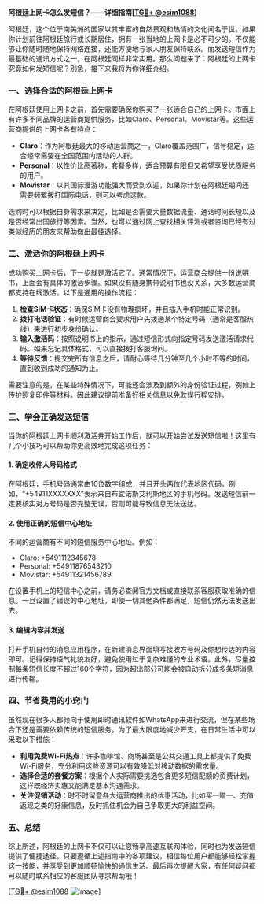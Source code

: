 **阿根廷上网卡怎么发短信？——详细指南[[TG💪+ @esim1088](https://t.me/s/esim1088)]**

阿根廷，这个位于南美洲的国家以其丰富的自然景观和热情的文化闻名于世。如果你计划前往阿根廷旅行或长期居住，拥有一张当地的上网卡是必不可少的。不仅能够让你随时随地保持网络连接，还能方便地与家人朋友保持联系。而发送短信作为最基础的通讯方式之一，在阿根廷同样非常实用。那么问题来了：阿根廷的上网卡究竟如何发短信呢？别急，接下来我将为你详细介绍。

### 一、选择合适的阿根廷上网卡

在阿根廷使用上网卡之前，首先需要确保你购买了一张适合自己的上网卡。市面上有许多不同品牌的运营商提供服务，比如Claro、Personal、Movistar等。这些运营商提供的上网卡各有特点：

- **Claro**：作为阿根廷最大的移动运营商之一，Claro覆盖范围广，信号稳定，适合经常需要在全国范围内活动的人群。
- **Personal**：以性价比高著称，套餐多样，适合预算有限但又希望享受优质服务的用户。
- **Movistar**：以其国际漫游功能强大而受到欢迎，如果你计划在阿根廷期间还需要频繁拨打国际电话，则可以考虑这款。

选购时可以根据自身需求来决定，比如是否需要大量数据流量、通话时间长短以及是否经常出国旅行等因素。当然，也可以通过网上查找相关评测或者咨询已经有过类似经历的朋友来帮助做出最佳选择。

### 二、激活你的阿根廷上网卡

成功购买上网卡后，下一步就是激活它了。通常情况下，运营商会提供一份说明书，上面会有具体的激活步骤。如果没有随身携带说明书也没关系，大多数运营商都支持在线激活。以下是通用的操作流程：

1. **检查SIM卡状态**：确保SIM卡没有物理损坏，并且插入手机时能正常识别。
2. **拨打电话验证**：有时候运营商会要求用户先拨通某个特定号码（通常是客服热线）来进行初步身份确认。
3. **输入激活码**：按照说明书上的指示，通过短信形式向指定号码发送激活请求代码。如果忘记具体格式，可以直接拨打客服询问。
4. **等待反馈**：提交完所有信息之后，请耐心等待几分钟至几个小时不等的时间，直到收到成功的通知为止。

需要注意的是，在某些特殊情况下，可能还会涉及到额外的身份验证过程，例如上传护照复印件等材料。因此建议提前准备好相关信息以免耽误行程安排。

### 三、学会正确发送短信

当你的阿根廷上网卡顺利激活并开始工作后，就可以开始尝试发送短信啦！这里有几个小技巧可以帮助你更高效地完成这项任务：

#### 1. 确定收件人号码格式
在阿根廷，手机号码通常由10位数字组成，并且开头两位代表地区代码。例如，“+54911XXXXXXX”表示来自布宜诺斯艾利斯地区的手机号码。发送短信前一定要核实对方号码是否完整无误，否则可能导致信息无法送达。

#### 2. 使用正确的短信中心地址
不同的运营商有不同的短信服务中心地址。例如：
- Claro: +5491112345678
- Personal: +54911876543210
- Movistar: +54911321456789

在设置手机上的短信中心之前，请务必查阅官方文档或直接联系客服获取准确的信息。一旦设置了错误的中心地址，即使一切其他条件都满足，短信仍然无法发送出去。

#### 3. 编辑内容并发送
打开手机自带的消息应用程序，在新建消息界面填写接收方号码及你想传达的内容即可。记得保持语气礼貌友好，避免使用过于复杂难懂的专业术语。此外，尽量控制每条短信长度不超过160个字符，因为超出部分可能会被自动拆分成多条短消息进行传输。

### 四、节省费用的小窍门

虽然现在很多人都倾向于使用即时通讯软件如WhatsApp来进行交流，但在某些场合下还是需要依赖传统的短信服务。为了最大限度地减少开支，在日常生活中可以采取以下措施：

- **利用免费Wi-Fi热点**：许多咖啡馆、商场甚至是公共交通工具上都提供了免费Wi-Fi服务，充分利用这些资源可以有效降低对移动数据的需求量。
- **选择合适的套餐方案**：根据个人实际需要挑选包含更多短信配额的资费计划，这样既经济实惠又能满足基本沟通需求。
- **关注促销活动**：时不时留意各大运营商推出的优惠活动，比如买一赠一、充值返现之类的好康信息，及时抓住机会为自己争取更大的利益空间。

### 五、总结

综上所述，阿根廷的上网卡不仅可以让您畅享高速互联网体验，同时也为发送短信提供了便捷途径。只要遵循上述指南中的各项建议，相信每位用户都能够轻松掌握这一技能，并享受到更加顺畅愉快的通信生活。最后再次提醒大家，有任何疑问都可以随时联系相应的客服团队寻求帮助哦！

[[TG💪+ @esim1088](https://t.me/s/esim1088) ![Image](https://i.postimg.cc/4NQfJmqS/Snipaste-2025-05-13-00-14-12.png)]